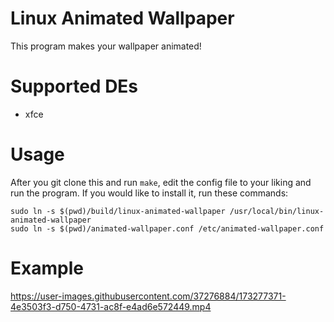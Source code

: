 # Linux Animated Wallpaper
This program makes your wallpaper animated! 
# Supported DEs
- xfce
# Usage
After you git clone this and run `make`, edit the config file to your liking and
 run the program. If you would like to install it, run these commands:
```
sudo ln -s $(pwd)/build/linux-animated-wallpaper /usr/local/bin/linux-animated-wallpaper
sudo ln -s $(pwd)/animated-wallpaper.conf /etc/animated-wallpaper.conf
```
# Example

https://user-images.githubusercontent.com/37276884/173277371-4e3503f3-d750-4731-ac8f-e4ad6e572449.mp4

